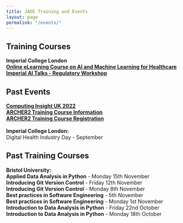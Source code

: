 ```yaml
---
title: JADE Training and Events
layout: page
permalink: "/events/"
---
```


## Training Courses 
**Imperial College London**
<br>
**[Online eLearning Course on AI and Machine Learning for Healthcare](https://learn.nihr.ac.uk/course/view.php?id=975)** 
<br>
**[Imperial AI Talks - Regulatory Workshop](https://ai4health.io/reports-and-resources/)**
<br>

## Past Events
**[Computing Insight UK 2022](https://www.scd.stfc.ac.uk/Pages/CIUK2022.aspx)** 
<br>
**[ARCHER2 Training Course Information](https://www.archer2.ac.uk/training/courses/221213-modern-fortran/)**
<br>
**[ARCHER2 Training Course Registration](https://www.archer2.ac.uk/training/#upcoming-training)** 
<br>
<br>
**Imperial College London:**
<br>
Digital Health Industry Day - September 
<br>
## Past Training Courses 
**Bristol University:**
<br>
**Applied Data Analysis in Python** - Monday 15th November 
<br>
**Introducing Git Version Control** - Friday 12th November 
<br>
**Introducing Git Version Control** - Monday 8th November 
<br>
**Best practices in Software Engineering** - 5th November 
<br>
**Best practices in Software Engineering** - Monday 1st November 
<br>
**Introduction to Data Analysis in Python** - Friday 22nd October 
<br>
**Introduction to Data Analysis in Python** - Monday 18th October
<br>


